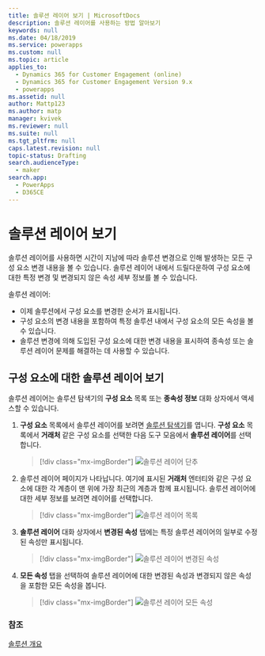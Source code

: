 ```yaml
---
title: 솔루션 레이어 보기 | MicrosoftDocs
description: 솔루션 레이어를 사용하는 방법 알아보기
keywords: null
ms.date: 04/18/2019
ms.service: powerapps
ms.custom: null
ms.topic: article
applies_to:
  - Dynamics 365 for Customer Engagement (online)
  - Dynamics 365 for Customer Engagement Version 9.x
  - powerapps
ms.assetid: null
author: Mattp123
ms.author: matp
manager: kvivek
ms.reviewer: null
ms.suite: null
ms.tgt_pltfrm: null
caps.latest.revision: null
topic-status: Drafting
search.audienceType:
  - maker
search.app:
  - PowerApps
  - D365CE
---
```


<!--note from editor: Best practice is that H1 title and title in metadata are different.    -->

# <a name="view-solution-layers"></a>솔루션 레이어 보기
솔루션 레이어를 사용하면 시간이 지남에 따라 솔루션 변경으로 인해 발생하는 모든 구성 요소 변경 내용을 볼 수 있습니다. 솔루션 레이어 내에서 드릴다운하여 구성 요소에 대한 특정 변경 및 변경되지 않은 속성 세부 정보를 볼 수 있습니다. 

솔루션 레이어: 
-   이제 솔루션에서 구성 요소를 변경한 순서가 표시됩니다. 
-   구성 요소의 변경 내용을 포함하여 특정 솔루션 내에서 구성 요소의 모든 속성을 볼 수 있습니다. 
-   솔루션 변경에 의해 도입된 구성 요소에 대한 변경 내용을 표시하여 종속성 또는 솔루션 레이어 문제를 해결하는 데 사용할 수 있습니다.

## <a name="view-the-solution-layers-for-a-component"></a>구성 요소에 대한 솔루션 레이어 보기
솔루션 레이어는 솔루션 탐색기의 **구성 요소** 목록 또는 **종속성 정보** 대화 상자에서 액세스할 수 있습니다. 

<!--note from editor: In step 2 below, does the page display a name at top? If so, use the same capitalization in text. -->

1. **구성 요소** 목록에서 솔루션 레이어를 보려면 [솔루션 탐색기](../model-driven-apps/advanced-navigation.md#solution-explorer)를 엽니다. **구성 요소** 목록에서 **거래처** 같은 구성 요소를 선택한 다음 도구 모음에서 **솔루션 레이어**를 선택합니다. 

   > [!div class="mx-imgBorder"] 
   > ![솔루션 레이어 단추](media/solution-layers-toolbar.png "솔루션 레이어 단추")

2. 솔루션 레이어 페이지가 나타납니다. 여기에 표시된 **거래처** 엔터티와 같은 구성 요소에 대한 각 계층이 맨 위에 가장 최근의 계층과 함께 표시됩니다. 솔루션 레이어에 대한 세부 정보를 보려면 레이어를 선택합니다. 

   > [!div class="mx-imgBorder"] 
   > ![솔루션 레이어 목록](media/solution-layers-list.png "솔루션 레이어 목록")

3. **솔루션 레이어** 대화 상자에서 **변경된 속성** 탭에는 특정 솔루션 레이어의 일부로 수정된 속성만 표시됩니다. 

   > [!div class="mx-imgBorder"] 
   > ![솔루션 레이어 변경된 속성](media/solution-layers-change-prop.png "솔루션 레이어 변경된 속성")

4. **모든 속성** 탭을 선택하여 솔루션 레이어에 대한 변경된 속성과 변경되지 않은 속성을 포함한 모든 속성을 봅니다. 

   > [!div class="mx-imgBorder"] 
   > ![솔루션 레이어 모든 속성](media/solution-layers-all-prop.png "솔루션 레이어 모든 속성")

### <a name="see-also"></a>참조
[솔루션 개요](solutions-overview.md)

